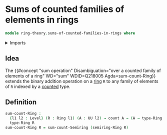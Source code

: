 # Sums of counted families of elements in rings

```agda
module ring-theory.sums-of-counted-families-in-rings where
```

<details><summary>Imports</summary>

```agda
open import foundation.universe-levels

open import ring-theory.rings
open import ring-theory.sums-of-counted-families-in-semirings

open import univalent-combinatorics.counting
```

</details>

## Idea

The
{{#concept "sum operation" Disambiguation="over a counted family of elements of a ring" WD="sum" WDID=Q218005 Agda=sum-count-Ring}}
extends the binary addition operation on a [ring](ring-theory.rings.md) `R` to
any family of elements of `R` indexed by a
[counted](univalent-combinatorics.counting.md) type.

## Definition

```agda
sum-count-Ring :
  {l1 l2 : Level} (R : Ring l1) (A : UU l2) → count A → (A → type-Ring R) →
  type-Ring R
sum-count-Ring R = sum-count-Semiring (semiring-Ring R)
```
